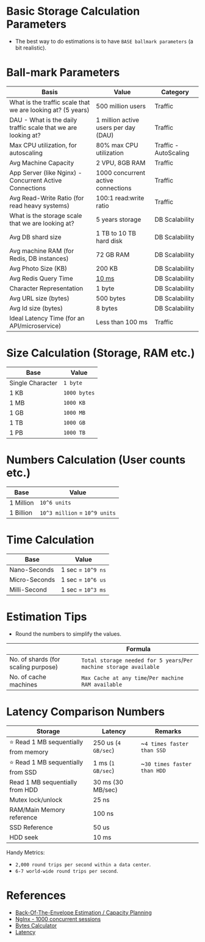 # Basic Storage Calculation Parameters
- The best way to do estimations is to have `BASE ballmark parameters` (a bit realistic).

# Ball-mark Parameters

| Basis                                                         | Value                                                           | Category              |
|---------------------------------------------------------------|-----------------------------------------------------------------|-----------------------|
| What is the traffic scale that we are looking at? (5 years)   | 500 million users                                               | Traffic               |
| DAU - What is the daily traffic scale that we are looking at? | 1 million active users per day (DAU)                            | Traffic               |
| Max CPU utilization, for autoscaling                          | 80% max CPU utilization                                         | Traffic - AutoScaling |
| Avg Machine Capacity                                          | 2 VPU, 8GB RAM                                                  | Traffic               |
| App Server (like Nginx) - Concurrent Active Connections       | 1000 concurrent active connections                              | Traffic               |
| Avg Read-Write Ratio (for read heavy systems)                 | 100:1 read:write ratio                                          | Traffic               |
| What is the storage scale that we are looking at?             | 5 years storage                                                 | DB Scalability        |
| Avg DB shard size                                             | 1 TB to 10 TB hard disk                                         | DB Scalability        |
| Avg machine RAM (for Redis, DB instances)                     | 72 GB RAM                                                       | DB Scalability        |
| Avg Photo Size (KB)                                           | 200 KB                                                          | DB Scalability        |
| Avg Redis Query Time                                          | [10 ms](https://redis.io/docs/management/optimization/latency/) | DB Scalability        |
| Character Representation                                      | 1 byte                                                          | DB Scalability        |
| Avg URL size (bytes)                                          | 500 bytes                                                       | DB Scalability        |
| Avg Id size (bytes)                                           | 8 bytes                                                         | DB Scalability        |
| Ideal Latency Time (for an API/microservice)                  | Less than 100 ms                                                | Traffic               |

# Size Calculation (Storage, RAM etc.)

| Base             | Value        | 
|------------------|--------------|
| Single Character | `1 byte`     |
| 1 KB             | `1000 bytes` |
| 1 MB             | `1000 KB`    |
| 1 GB             | `1000 MB`    |
| 1 TB             | `1000 GB`    |
| 1 PB             | `1000 TB`    |

# Numbers Calculation (User counts etc.)

| Base      | Value                         | 
|-----------|-------------------------------|
| 1 Million | `10^6 units`                  |
| 1 Billion | `10^3 million` = `10^9 units` |

# Time Calculation

| Base          | Value             | 
|---------------|-------------------|
| Nano-Seconds  | 1 sec = `10^9 ns` |
| Micro-Seconds | 1 sec = `10^6 us` |
| Milli-Second  | 1 sec = `10^3 ms` |

# Estimation Tips
- Round the numbers to simplify the values.

|                                     | Formula                                                            |
|-------------------------------------|--------------------------------------------------------------------|
| No. of shards (for scaling purpose) | `Total storage needed for 5 years`/`Per machine storage available` |
| No. of cache machines               | `Max Cache at any time`/`Per machine RAM available`                |

# Latency Comparison Numbers

| Storage                                   | Latency             | Remarks                     |
|-------------------------------------------|---------------------|-----------------------------|
| :star: Read 1 MB sequentially from memory | 250 us (`4 GB/sec`) | ~`4 times faster than SSD`  |
| :star: Read 1 MB sequentially from SSD    | 1 ms (`1 GB/sec`)   | ~`30 times faster than HDD` |
| Read 1 MB sequentially from HDD           | 30 ms (30 MB/sec)   |                             |
| Mutex lock/unlock                         | 25 ns               |                             |
| RAM/Main Memory reference                 | 100 ns              |                             |
| SSD Reference                             | 50 us               |                             |
| HDD seek                                  | 10 ms               |                             |

Handy Metrics:
- `2,000 round trips per second within a data center`.
- `6-7 world-wide round trips per second`.

# References
- [Back-Of-The-Envelope Estimation / Capacity Planning](https://www.youtube.com/watch?v=UC5xf8FbdJc)
- [NgInx - 1000 concurrent sessions](https://www.linode.com/community/questions/22200/nodebalancers-are-supposed-to-handle-10000-maximum-concurrent-connections)
- [Bytes Calculator](https://mothereff.in/byte-counter)
- [Latency](https://github.com/donnemartin/system-design-primer#latency-numbers-every-programmer-should-know)
